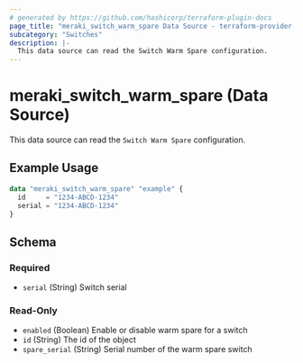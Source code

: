 ```yaml
---
# generated by https://github.com/hashicorp/terraform-plugin-docs
page_title: "meraki_switch_warm_spare Data Source - terraform-provider-meraki"
subcategory: "Switches"
description: |-
  This data source can read the Switch Warm Spare configuration.
---
```


# meraki_switch_warm_spare (Data Source)

This data source can read the `Switch Warm Spare` configuration.

## Example Usage

```terraform
data "meraki_switch_warm_spare" "example" {
  id     = "1234-ABCD-1234"
  serial = "1234-ABCD-1234"
}
```

<!-- schema generated by tfplugindocs -->
## Schema

### Required

- `serial` (String) Switch serial

### Read-Only

- `enabled` (Boolean) Enable or disable warm spare for a switch
- `id` (String) The id of the object
- `spare_serial` (String) Serial number of the warm spare switch
